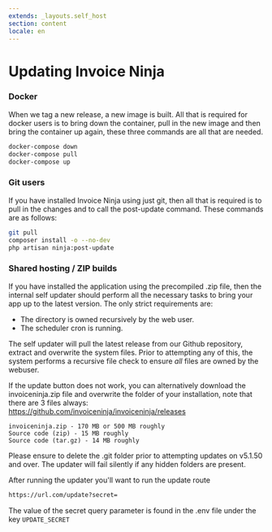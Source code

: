 ```yaml
---
extends: _layouts.self_host
section: content
locale: en
---
```


# Updating Invoice Ninja

### Docker

When we tag a new release, a new image is built. All that is required for docker users is to bring down the container, pull in the new image and then bring the container up again, these three commands are all that are needed.

```bash
docker-compose down
docker-compose pull
docker-compose up
```

### Git users

If you have installed Invoice Ninja using just git, then all that is required is to pull in the changes and to call the post-update command. These commands are as follows:

```bash 
git pull
composer install -o --no-dev
php artisan ninja:post-update
```

### Shared hosting / ZIP builds

If you have installed the application using the precompiled .zip file, then the internal self updater should perform all the necessary tasks to bring your app up to the latest version. The only strict requirements are:

* The directory is owned recursively by the web user.
* The scheduler cron is running.

The self updater will pull the latest release from our Github repository, extract and overwrite the system files. Prior to attempting any of this, the system performs a recursive file check to ensure _all_ files are owned by the webuser.

If the update button does not work, you can alternatively download the invoiceninja.zip file and overwrite the folder of your installation, note that there are 3 files always:  https://github.com/invoiceninja/invoiceninja/releases

```
invoiceninja.zip - 170 MB or 500 MB roughly
Source code (zip) - 15 MB roughly
Source code (tar.gz) - 14 MB roughly
```

<x-warning>Please ensure to delete the .git folder prior to attempting updates on v5.1.50 and over. The updater will fail silently if any hidden folders are present.</x-warning>

After running the updater you'll want to run the update route

```bash
https://url.com/update?secret=
```

The value of the secret query parameter is found in the .env file under the key ```UPDATE_SECRET``` 

